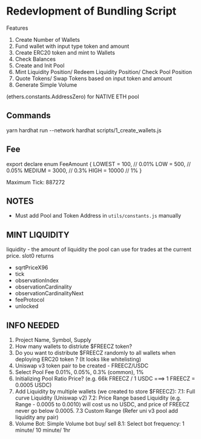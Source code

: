 # Redevlopment of Bundling Script

Features
1. Create Number of Wallets
2. Fund wallet with input type token and amount
3. Create ERC20 token and mint to Wallets
4. Check Balances
5. Create and Init Pool
6. Mint Liquidity Position/ Redeem Liquidity Position/ Check Pool Position
7. Quote Tokens/ Swap Tokens based on input token and amount
8. Generate Simple Volume 

(ethers.constants.AddressZero) for NATIVE ETH pool


## Commands
yarn hardhat run --network hardhat scripts/1_create_wallets.js 


## Fee
export declare enum FeeAmount {
    LOWEST = 100, // 0.01%
    LOW = 500, // 0.05%
    MEDIUM = 3000, // 0.3%
    HIGH = 10000 // 1%
}

Maximum Tick: 887272

## NOTES
- Must add Pool and Token Address in `utils/constants.js` manually

## MINT LIQUIDITY
liquidity - the amount of liquidity the pool can use for trades at the current price.
slot0 returns 
- sqrtPriceX96
- tick
- observationIndex
- observationCardinality
- observationCardinalityNext
- feeProtocol
- unlocked




## INFO NEEDED
1. Project Name, Symbol, Supply
2. How many wallets to distriute $FREECZ token?
3. Do you want to distribute $FREECZ randomly to all wallets when deploying ERC20 token ? (It looks like whitelisting)
4. Uniswap v3 token pair to be created  - FREECZ/USDC  
5. Select Pool Fee 0.01%, 0.05%, 0.3% (common), 1%
6. Initializing Pool Ratio Price? (e.g. 66k FREECZ / 1 USDC ===> 1 FREECZ = 0.0005 USDC)
7. Add Liquidity by multiple wallets (we created to store $FREECZ):
7.1: Full curve Liquidity (Uniswap v2)
7.2: Price Range based Liquidity (e.g. Range - 0.0005 to 0.0010) will cost us no USDC, and price of FREECZ never go below 0.0005.
7.3 Custom Range (Refer uni v3 pool add liquidity any pair)
8. Volume Bot: Simple Volume bot buy/ sell
8.1: Select bot frequency: 1 minute/ 10 minute/ 1hr
